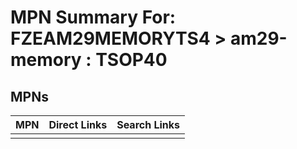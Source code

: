 



# MPN Summary For: FZEAM29MEMORYTS4 > am29-memory : TSOP40

## MPNs
  

|MPN|Direct Links|Search Links|
| :--- | :--- | :--- |
||||
